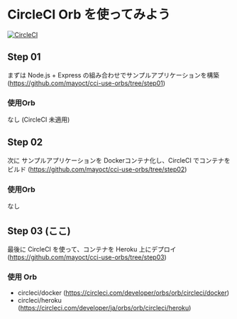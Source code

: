 # CircleCI Orb を使ってみよう
[![CircleCI](https://circleci.com/gh/mayoct/cci-use-orbs/tree/step03.svg?style=svg)](https://circleci.com/gh/mayoct/cci-use-orbs/tree/step03)
## Step 01
まずは Node.js + Express の組み合わせでサンプルアプリケーションを構築
(https://github.com/mayoct/cci-use-orbs/tree/step01)
### 使用Orb
なし (CircleCI 未適用)

## Step 02
次に サンプルアプリケーションを Dockerコンテナ化し、CircleCI でコンテナをビルド
(https://github.com/mayoct/cci-use-orbs/tree/step02)
### 使用Orb
なし

## Step 03 (ここ)
最後に CircleCI を使って、コンテナを Heroku 上にデプロイ
(https://github.com/mayoct/cci-use-orbs/tree/step03)
### 使用 Orb
- circleci/docker (https://circleci.com/developer/orbs/orb/circleci/docker)
- circleci/heroku (https://circleci.com/developer/ja/orbs/orb/circleci/heroku)